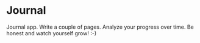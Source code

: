 Journal
=======

Journal app. Write a couple of pages. Analyze your progress over time. Be honest and watch yourself grow! :-)
